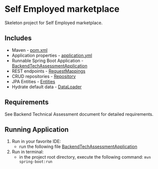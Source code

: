 # Self Employed marketplace

Skeleton project for Self Employed marketplace.

Includes
--------
- Maven - [pom.xml](pom.xml)
- Application properties - [application.yml](src/main/resources/application.yml)
- Runnable Spring Boot Application - [BackendTechAssessmentApplication](src/main/java/com/intuit/cg/backendtechassessment/BackendTechAssessmentApplication.java)
- REST endpoints - [RequestMappings](src/main/java/com/intuit/cg/backendtechassessment/controller/requestmappings/RequestMappings.java)
- CRUD repositories - [Repository](src/main/java/com/intuit/cg/backendtechassessment/repository/BidRepository.java)
- JPA Entities - [Entities](src/main/java/com/intuit/cg/backendtechassessment/entity/Bid.java)
- Hydrate default data - [DataLoader](src/main/java/com/intuit/cg/backendtechassessment/loader/DataLoader.java)

Requirements
------------
See Backend Technical Assessment document for detailed requirements.

Running Application
------------
1. Run in your favorite IDE:
    - run the following file [BackendTechAssessmentApplication](src/main/java/com/intuit/cg/backendtechassessment/BackendTechAssessmentApplication.java)
2. Run in terminal:
    - in the project root directory, execute the following command: `mvn spring-boot:run`
